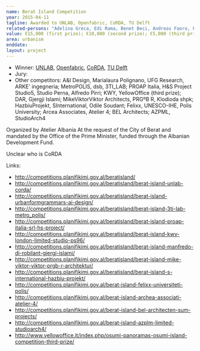 ```yaml
---
name: Berat Island Competition
year: 2015-04-11
tagline: Awarded to UNLAB, Openfabric, CoRDA, TU Delft
related-persons: "Adelina Greca, Edi Rama, Benet Beci, Andreas Faoro, Francesca Rizzetto, Francesco Garofalo, Emanuele Paladin, Olivier Sobels, Lou Besançon"
value: €15,000 (first prize); €10,000 (second prize); €5,000 (third prize)
area: urbanism
enddate:
layout: project
---
```

* Winner: [UNLAB](http://www.unlab.eu/), [Openfabric](http://www.openfabric.eu/lifelines-berat-albania/), [CoRDA](http://corda.epoka.edu.al/), [TU Delft](http://www.tudelft.nl/en/)
* Jury:
* Other competitors: A&I Design, Marialaura Polignano, UFG Research, ARKE' ingegneria; MetroPOLIS, dsb, 3TI_LAB; PROAP Italia, H&S Project Studio5, Studio Perna, Alfredo Pirri; KWY, YellowOffice (third prize); DAR, Gjergji Islami; MikeViktorViktor Architects, PRGºB R, Klodioda shpk; HazbiuProjekt, SInternational, Odile Soudant; Felixx, UNESCO-IHE, Polis University; Arcea Associates, Atelier 4; BEL Architects; AZPML, StudioArch4

Organized by Atelier Albania
At the request of the City of Berat and mandated by the Office of the Prime Minister, funded through the Albanian Development Fund.

Unclear who is CoRDA

Links:
* <http://competitions.planifikimi.gov.al/beratisland/>
* <http://competitions.planifikimi.gov.al/beratisland/berat-island-unlab-corda/>
* <http://competitions.planifikimi.gov.al/beratisland/berat-island-urbanformgrammars-ai-design/>
* <http://competitions.planifikimi.gov.al/beratisland/berat-island-3ti-lab-metro_polis/>
* <http://competitions.planifikimi.gov.al/beratisland/berat-island-proap-italia-srl-hs-project/>
* <http://competitions.planifikimi.gov.al/beratisland/berat-island-kwy-london-limited-studio-ps96/>
* <http://competitions.planifikimi.gov.al/beratisland/berat-island-manfredo-di-robilant-gjergj-islami/>
* <http://competitions.planifikimi.gov.al/beratisland/berat-island-mike-viktor-viktor-prgb-r-architektur/>
* <http://competitions.planifikimi.gov.al/beratisland/berat-island-s-international-hazbiu-projekt/>
* <http://competitions.planifikimi.gov.al/berat-island-felixx-universiteti-polis/>
* <http://competitions.planifikimi.gov.al/berat-island-archea-associati-atelier-4/>
* <http://competitions.planifikimi.gov.al/berat-island-bel-architecten-sum-projects/>
* <http://competitions.planifikimi.gov.al/berat-island-azplm-limited-studioarch4/>
* <http://www.yellowoffice.it/index.php/osumi-panoramas-osumi-island-competition-third-prize/>
